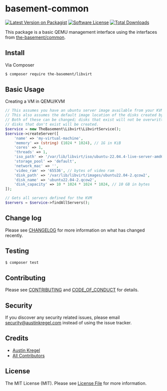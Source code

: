 # basement-common

[![Latest Version on Packagist][ico-version]][link-packagist]
[![Software License][ico-license]](LICENSE.md)
[![Total Downloads][ico-downloads]][link-downloads]

This package is a basic QEMU management interface using the interfaces from [the-basement/common](https://packagist.org/packages/the-basement/common). 

## Install

Via Composer

``` bash
$ composer require the-basement/libvirt
```

## Basic Usage

Creating a VM in QEMU/KVM

```php
// This assumes you have an ubuntu server image available from your KVM host
// This also assumes the default image location of the disks created by KVM.
// Both of these can be changed; disks that exist will not be overwritten
// disks that don't exist will be created.
$service = new TheBasement\Libvirt\LibvirtService();
$service->createServer([
    'name' => 'my-virtual-machine',
    'memory' => (string) (1024 * 1024), // 1G in KiB
    'cores' => 1,
    'threads' => 1,
    'iso_path' => '/var/lib/libvirt/iso/ubuntu-22.04.4-live-server-amd64.iso',
    'storage_pool' => 'default',
    'network_mac' => '',
    'video_ram' => '65536', // bytes of video ram
    'disk_path' => '/var/lib/libvirt/images/ubuntu22.04-2.qcow2',
    'disk_name' => 'ubuntu22.04-2.qcow2',
    'disk_capacity' => 10 * 1024 * 1024 * 1024, // 10 GB in bytes
]);

// Gets all servers defined for the KVM
$servers = $service->findAllServers();
```



## Change log

Please see [CHANGELOG](CHANGELOG.md) for more information on what has changed recently.

## Testing

``` bash
$ composer test
```

## Contributing

Please see [CONTRIBUTING](CONTRIBUTING.md) and [CODE_OF_CONDUCT](CODE_OF_CONDUCT.md) for details.

## Security

If you discover any security related issues, please email security@austinkregel.com instead of using the issue tracker.

## Credits

- [Austin Kregel][link-author]
- [All Contributors][link-contributors]

## License

The MIT License (MIT). Please see [License File](LICENSE.md) for more information.

[ico-version]: https://img.shields.io/packagist/v/the-basement/libvirt.svg?style=flat-square
[ico-license]: https://img.shields.io/badge/license-MIT-brightgreen.svg?style=flat-square
[ico-code-quality]: https://img.shields.io/scrutinizer/g/the-basement/libvirt.svg?style=flat-square
[ico-downloads]: https://img.shields.io/packagist/dt/the-basement/libvirt.svg?style=flat-square

[link-packagist]: https://packagist.org/packages/the-basement/libvirt
[link-downloads]: https://packagist.org/packages/the-basement/libvirt
[link-author]: https://github.com/austinkregel
[link-contributors]: ../../contributors
